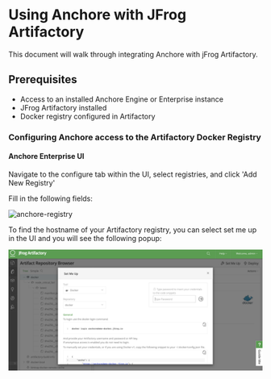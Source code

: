# Using Anchore with JFrog Artifactory

This document will walk through integrating Anchore with jFrog Artifactory. 

## Prerequisites

- Access to an installed Anchore Engine or Enterprise instance
- JFrog Artifactory installed
- Docker registry configured in Artifactory

### Configuring Anchore access to the Artifactory Docker Registry

#### Anchore Enterprise UI

Navigate to the configure tab within the UI, select registries, and click 'Add New Registry'

Fill in the following fields: 

![anchore-registry](images/anchore-registry-ui.png)

To find the hostname of your Artifactory registry, you can select set me up in the UI and you will see the following popup:

![jfrog-registry](images/artifactory-registry-info.png)